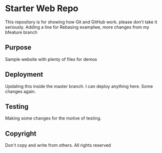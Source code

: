 # Starter Web Repo

This repository is for showing how Git and GitHub work.
please don't take it seriously.
Adding a line for Rebasing examplwe,
more changes from my bfeature branch

## Purpose

Sample website with plenty of files for demos

## Deployment
Updating this inside the master branch.
I can deploy anything here.
Some changes again.

## Testing 
Making some changes for the motive of testing.

## Copyright
Don't copy and write from others.
All rights reserved